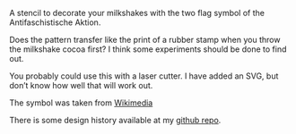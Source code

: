 A stencil to decorate your milkshakes with the two flag
symbol of the Antifaschistische Aktion.

Does the pattern transfer like the print of a rubber stamp when you throw the milkshake cocoa first? I think some experiments should be done to find out.

You probably could use this with a laser cutter. I have added an SVG, but don’t know how well that will work out.

The symbol was taken from [Wikimedia](https://commons.wikimedia.org/wiki/File:Antifalogo.svg)

There is some design history available at my [github repo](https://github.com/ospalh/3d-printing/tree/develop/antifa_stencil).
